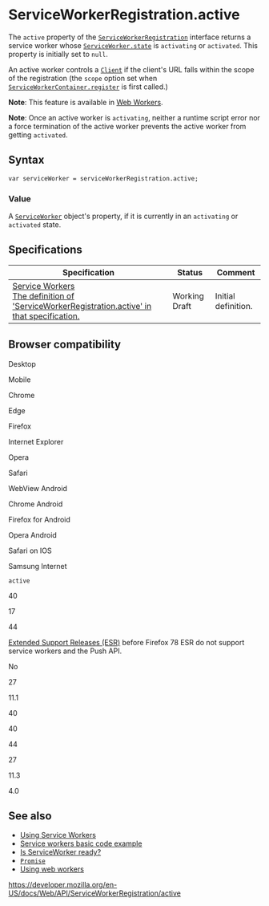 ServiceWorkerRegistration.active
================================

The `active` property of the [`ServiceWorkerRegistration`](../serviceworkerregistration) interface returns a service worker whose [`ServiceWorker.state`](../serviceworker/state) is `activating` or `activated`. This property is initially set to `null`.

An active worker controls a [`Client`](../client) if the client's URL falls within the scope of the registration (the `scope` option set when [`ServiceWorkerContainer.register`](../serviceworkercontainer/register) is first called.)

**Note**: This feature is available in [Web Workers](../web_workers_api).

**Note**: Once an active worker is `activating`, neither a runtime script error nor a force termination of the active worker prevents the active worker from getting `activated`.

Syntax
------

    var serviceWorker = serviceWorkerRegistration.active;

### Value

A [`ServiceWorker`](../serviceworker) object's property, if it is currently in an `activating` or `activated` state.

Specifications
--------------

<table><thead><tr class="header"><th>Specification</th><th>Status</th><th>Comment</th></tr></thead><tbody><tr class="odd"><td><a href="https://w3c.github.io/ServiceWorker/#dom-serviceworkerregistration-active">Service Workers<br />
<span class="small">The definition of 'ServiceWorkerRegistration.active' in that specification.</span></a></td><td><span class="spec-wd">Working Draft</span></td><td>Initial definition.<br />
</td></tr></tbody></table>

Browser compatibility
---------------------

Desktop

Mobile

Chrome

Edge

Firefox

Internet Explorer

Opera

Safari

WebView Android

Chrome Android

Firefox for Android

Opera Android

Safari on IOS

Samsung Internet

`active`

40

17

44

[Extended Support Releases (ESR)](https://www.mozilla.org/en-US/firefox/organizations/) before Firefox 78 ESR do not support service workers and the Push API.

No

27

11.1

40

40

44

27

11.3

4.0

See also
--------

-   [Using Service Workers](../service_worker_api/using_service_workers)
-   [Service workers basic code example](https://github.com/mdn/sw-test)
-   [Is ServiceWorker ready?](https://jakearchibald.github.io/isserviceworkerready/)
-   [`Promise`](https://developer.mozilla.org/en-US/docs/Web/JavaScript/Reference/Global_Objects/Promise)
-   [Using web workers](../web_workers_api/using_web_workers)

<a href="https://developer.mozilla.org/en-US/docs/Web/API/ServiceWorkerRegistration/active" class="_attribution-link">https://developer.mozilla.org/en-US/docs/Web/API/ServiceWorkerRegistration/active</a>
